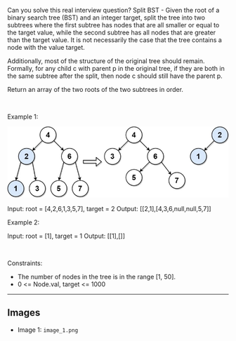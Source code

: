 Can you solve this real interview question? Split BST - Given the root of a binary search tree (BST) and an integer target, split the tree into two subtrees where the first subtree has nodes that are all smaller or equal to the target value, while the second subtree has all nodes that are greater than the target value. It is not necessarily the case that the tree contains a node with the value target.

Additionally, most of the structure of the original tree should remain. Formally, for any child c with parent p in the original tree, if they are both in the same subtree after the split, then node c should still have the parent p.

Return an array of the two roots of the two subtrees in order.

 

Example 1:

![Example 1](./image_1.png)


Input: root = [4,2,6,1,3,5,7], target = 2
Output: [[2,1],[4,3,6,null,null,5,7]]


Example 2:


Input: root = [1], target = 1
Output: [[1],[]]


 

Constraints:

 * The number of nodes in the tree is in the range [1, 50].
 * 0 <= Node.val, target <= 1000

---

## Images

- Image 1: `image_1.png`
